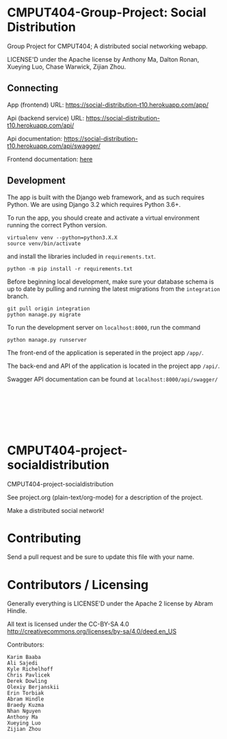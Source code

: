 # CMPUT404-Group-Project: Social Distribution

Group Project for CMPUT404; A distributed social networking webapp.

LICENSE'D under the Apache license by Anthony Ma, Dalton Ronan, Xueying Luo, Chase Warwick, Zijian Zhou.

## Connecting

App (frontend) URL: https://social-distribution-t10.herokuapp.com/app/

Api (backend service) URL: https://social-distribution-t10.herokuapp.com/api/

Api documentation: https://social-distribution-t10.herokuapp.com/api/swagger/

Frontend documentation: [here](FrontendDocumentation)

## Development

The app is built with the Django web framework, and as such requires Python. We are using Django 3.2 which requires Python 3.6+.

To run the app, you should create and activate a virtual environment running the correct Python version.

```
virtualenv venv --python=python3.X.X
source venv/bin/activate
```

and install the libraries included in `requirements.txt`.

```
python -m pip install -r requirements.txt
```

Before beginning local development, make sure your database schema is up to date by pulling and running the latest migrations from the `integration` branch.

```
git pull origin integration
python manage.py migrate
```

To run the development server on `localhost:8000`, run the command

```
python manage.py runserver
```

The front-end of the application is seperated in the project app `/app/`.

The back-end and API of the application is located in the project app `/api/`.

Swagger API documentation can be found at `localhost:8000/api/swagger/`
<br>
<br>
<br>
<br>
<br>
<br>
<br>

# CMPUT404-project-socialdistribution

CMPUT404-project-socialdistribution

See project.org (plain-text/org-mode) for a description of the project.

Make a distributed social network!

# Contributing

Send a pull request and be sure to update this file with your name.

# Contributors / Licensing

Generally everything is LICENSE'D under the Apache 2 license by Abram Hindle.

All text is licensed under the CC-BY-SA 4.0 http://creativecommons.org/licenses/by-sa/4.0/deed.en_US

Contributors:

    Karim Baaba
    Ali Sajedi
    Kyle Richelhoff
    Chris Pavlicek
    Derek Dowling
    Olexiy Berjanskii
    Erin Torbiak
    Abram Hindle
    Braedy Kuzma
    Nhan Nguyen
    Anthony Ma
    Xueying Luo
    Zijian Zhou
